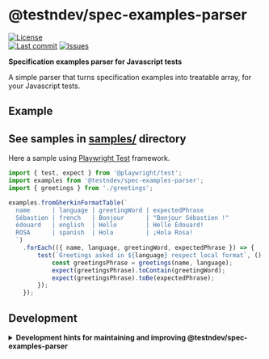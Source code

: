 # @testndev/spec-examples-parser


<a href="https://raw.githubusercontent.com/testndev/spec-examples-parser/main/license.txt"><img src="https://img.shields.io/github/license/testndev/spec-examples-parser?style=flat-square" alt="License"/></a>   
 <a href="https://github.com/testndev/spec-examples-parser/commits"><img src="https://img.shields.io/github/last-commit/testndev/spec-examples-parser?style=flat-square&logo=github" alt="Last commit"/></a> <a href="https://github.com/testndev/spec-examples-parser/issues"><img src="https://img.shields.io/github/issues/testndev/spec-examples-parser?style=flat-square&logo=github" alt="Issues"/></a>  

**Specification examples parser for Javascript tests**


A simple parser that turns specification examples into treatable array, for your Javascript tests.


## Example

See samples in [samples/](samples/) directory
-  
Here a sample using [Playwright Test](https://playwright.dev) framework.

```javascript
import { test, expect } from '@playwright/test';
import examples from '@testndev/spec-examples-parser';
import { greetings } from './greetings';

examples.fromGherkinFormatTable(`
  name      | language | greetingWord | expectedPhrase
  Sébastien | french   | Bonjour      | "Bonjour Sébastien !"
  édouard   | english  | Hello        | Hello Édouard!
  ROSA      | spanish  | Hola         | ¡Hola Rosa!
  `)
    .forEach(({ name, language, greetingWord, expectedPhrase }) => {
        test(`Greetings asked in ${language} respect local format`, () => {
            const greetingsPhrase = greetings(name, language);
            expect(greetingsPhrase).toContain(greetingWord);
            expect(greetingsPhrase).toBe(expectedPhrase);
        });
    });

```



















## Development

<details>
<summary><b>Development hints for maintaining and improving @testndev/spec-examples-parser</b></summary>



Setting up:
```bash
git clone git@github.com:testndev/spec-examples-parser.git
cd @testndev/spec-examples-parser
npm install
```
Testing in production environment:
```bash
npm run test
```

</details>


<!---
Readme generated with tldw v7.3.1
https://github.com/Jaid/tldw
-->